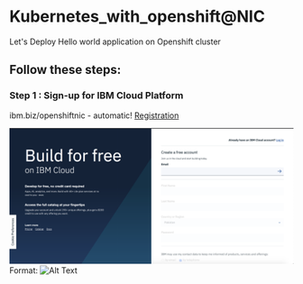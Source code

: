 # Kubernetes_with_openshift@NIC
Let's Deploy Hello world application on Openshift cluster

## Follow these steps:

### Step 1 : Sign-up for IBM Cloud Platform 
ibm.biz/openshiftnic - automatic!
[Registration](http://ibm.biz/openshiftnic)

![GitHub Logo](/hi.png)
Format: ![Alt Text](url)
